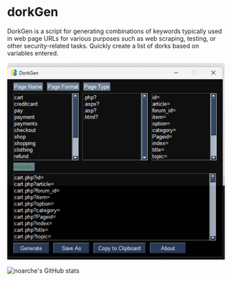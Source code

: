 # dorkGen
DorkGen is a script for generating combinations of keywords typically used in web page URLs for various purposes such as web scraping, testing, or other security-related tasks. Quickly create a list of dorks based on variables entered.


![screenshot](https://github.com/noarche/dorkGen/blob/main/DorkGenScreenShot.png?raw=true)


![noarche's GitHub stats](https://github-readme-stats.vercel.app/api?username=noarche&show_icons=true&theme=transparent)
